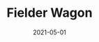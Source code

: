 ---
title: Fielder Wagon
price: 80
date: 2021-05-01
tags: ["post", "featured"]
image: /assets/fielder-wagon1.jpg
imageAlt: This is a test
description: Prepare to be captivated by the perfect blend of versatility and sophistication that the Toyota Fielder Wagon offers. Its sleek and modern design will turn heads as you cruise through city streets or venture into the great outdoors.
---